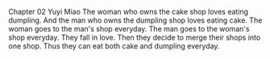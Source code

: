 Chapter 02 
Yuyi Miao
The woman who owns the cake shop loves eating dumpling. 
And the man who owns the dumpling shop loves eating cake.
The woman goes to the man's shop everyday.
The man goes to the woman's shop everyday.
They fall in love.
Then they decide to merge their shops into one shop.
Thus they can eat both cake and dumpling everyday.